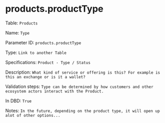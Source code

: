# products.productType

Table: ```Products```

Name: ```Type```

Parameter ID: ```products.productType```

Type: ```Link to another Table```

Specifications: ```Product - Type / Status```

Description: ```What kind of service or offering is this? For example is this an exchange or is it a wallet? ```

Validation steps: ```Type can be determined by how customers and other ecosystem actors interact with the Product.```

In DBD: ```True```

Notes: ```In the future, depending on the product type, it will open up alot of other options...```

